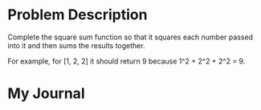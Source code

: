 # Problem Description
Complete the square sum function so that it squares each number passed into it and then sums the results together.

For example, for [1, 2, 2] it should return 9 because 
1^2 + 2^2 + 2^2 = 9.

# My Journal